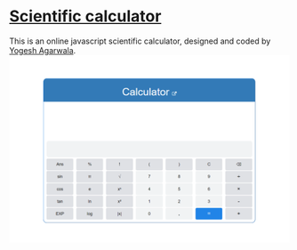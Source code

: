 # [Scientific calculator](https://yogeshiitm.github.io/scientific-calculator/)
This is an online javascript scientific calculator, designed and coded by [Yogesh Agarwala](http://yogeshiitm.github.io/).
![Scientific calculator](images/calculator.png)
